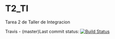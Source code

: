 # T2_TI
Tarea 2 de Taller de Integracion

Travis - (master)Last commit status: [![Build Status](https://travis-ci.org/jtandrews/T2_TI.svg?branch=master)](https://travis-ci.org/jtandrews/T2_TI)
